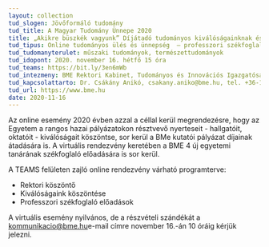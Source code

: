 ```yaml
---
layout: collection
tud_slogen: Jövőformáló tudomány
tud_title: A Magyar Tudomány Ünnepe 2020
title: „Akikre büszkék vagyunk” Díjátadó tudományos kiválóságainknak és professzori székfoglaló ünnepség
tud_tipus: Online tudományos ülés és ünnepség  – professzori székfoglaló előadás, díjátadó és köszöntés
tud_tudomanyterulet: műszaki tudományok, természettudományok
tud_idopont: 2020. november 16. hétfő 15 óra
tud_teams: https://bit.ly/3en6mWb
tud_intezmeny: BME Rektori Kabinet, Tudományos és Innovációs Igazgatóság
tud_kapcsolattarto: Dr. Csákány Anikó, csakany.aniko@bme.hu, tel. +36-1-463-1836
tud_url: https://www.bme.hu
date: 2020-11-16
---
```

Az online esemény 2020 évben azzal a céllal kerül megrendezésre, hogy az Egyetem a rangos hazai pályázatokon résztvevő nyerteseit - hallgatóit, oktatóit - kiválóságait köszöntse, sor kerül a BMe kutatói pályázat díjainak átadására is.
A virtuális rendezvény keretében a BME 4 új egyetemi tanárának székfoglaló előadására is sor kerül.

A TEAMS felületen zajló online rendezvény várható programterve: 

- Rektori köszöntő
- Kiválóságaink köszöntése
- Professzori székfoglaló előadások 

A virtuális esemény nyilvános, de a részvételi szándékát a <a class="link" href="mailto:kommunikacio@bme.hu">kommunikacio@bme.hu</a>e-mail címre november 16.-án 10 óráig kérjük jelezni. 